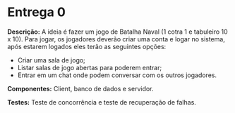 # Entrega 0

**Descrição:** A ideia é fazer um jogo de Batalha Naval (1 cotra 1 e tabuleiro 10 x 10). Para jogar, os jogadores deverão criar uma conta e logar no sistema, após estarem logados eles terão as seguintes opções:

- Criar uma sala de jogo;
- Listar salas de jogo abertas para poderem entrar;
- Entrar em um chat onde podem conversar com os outros jogadores.

**Componentes:** Client, banco de dados e servidor.

**Testes:** Teste de concorrência e teste de recuperação de falhas.
